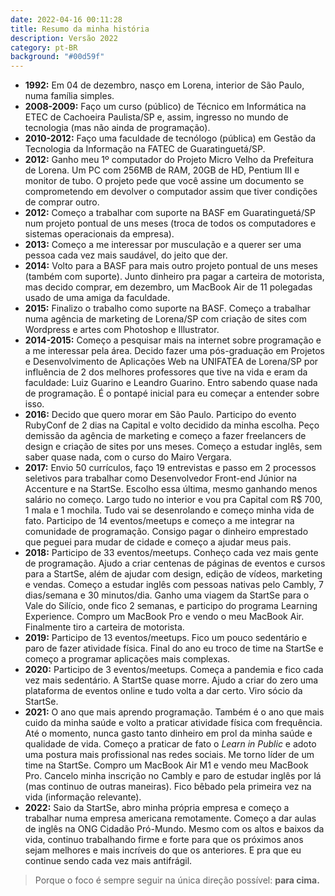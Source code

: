 ```yaml
---
date: 2022-04-16 00:11:28
title: Resumo da minha história
description: Versão 2022
category: pt-BR
background: "#00d59f"
---
```


- **1992:** Em 04 de dezembro, nasço em Lorena, interior de São Paulo, numa família simples.
- **2008-2009:** Faço um curso (público) de Técnico em Informática na ETEC de Cachoeira Paulista/SP e, assim, ingresso no mundo de tecnologia (mas não ainda de programação).
- **2010-2012:** Faço uma faculdade de tecnólogo (pública) em Gestão da Tecnologia da Informação na FATEC de Guaratinguetá/SP.
- **2012:** Ganho meu 1º computador do Projeto Micro Velho da Prefeitura de Lorena. Um PC com 256MB de RAM, 20GB de HD, Pentium III e monitor de tubo. O projeto pede que você assine um documento se comprometendo em devolver o computador assim que tiver condições de comprar outro.
- **2012:** Começo a trabalhar com suporte na BASF em Guaratinguetá/SP num projeto pontual de uns meses (troca de todos os computadores e sistemas operacionais da empresa).
- **2013:** Começo a me interessar por musculação e a querer ser uma pessoa cada vez mais saudável, do jeito que der.
- **2014:** Volto para a BASF para mais outro projeto pontual de uns meses (também com suporte). Junto dinheiro pra pagar a carteira de motorista, mas decido comprar, em dezembro, um MacBook Air de 11 polegadas usado de uma amiga da faculdade.
- **2015:** Finalizo o trabalho como suporte na BASF. Começo a trabalhar numa agência de marketing de Lorena/SP com criação de sites com Wordpress e artes com Photoshop e Illustrator.
- **2014-2015:** Começo a pesquisar mais na internet sobre programação e a me interessar pela área. Decido fazer uma pós-graduação em Projetos e Desenvolvimento de Aplicações Web na UNIFATEA de Lorena/SP por influência de 2 dos melhores professores que tive na vida e eram da faculdade: Luiz Guarino e Leandro Guarino. Entro sabendo quase nada de programação. É o pontapé inicial para eu começar a entender sobre isso.
- **2016:** Decido que quero morar em São Paulo. Participo do evento RubyConf de 2 dias na Capital e volto decidido da minha escolha. Peço demissão da agência de marketing e começo a fazer freelancers de design e criação de sites por uns meses. Começo a estudar inglês, sem saber quase nada, com o curso do Mairo Vergara.
- **2017:** Envio 50 currículos, faço 19 entrevistas e passo em 2 processos seletivos para trabalhar como Desenvolvedor Front-end Júnior na Accenture e na StartSe. Escolho essa última, mesmo ganhando menos salário no começo. Largo tudo no interior e vou pra Capital com R$ 700, 1 mala e 1 mochila. Tudo vai se desenrolando e começo minha vida de fato. Participo de 14 eventos/meetups e começo a me integrar na comunidade de programação. Consigo pagar o dinheiro emprestado que peguei para mudar de cidade e começo a ajudar meus pais.
- **2018:** Participo de 33 eventos/meetups. Conheço cada vez mais gente de programação. Ajudo a criar centenas de páginas de eventos e cursos para a StartSe, além de ajudar com design, edição de vídeos, marketing e vendas. Começo a estudar inglês com pessoas nativas pelo Cambly, 7 dias/semana e 30 minutos/dia. Ganho uma viagem da StartSe para o Vale do Silício, onde fico 2 semanas, e participo do programa Learning Experience. Compro um MacBook Pro e vendo o meu MacBook Air. Finalmente tiro a carteira de motorista.
- **2019:** Participo de 13 eventos/meetups. Fico um pouco sedentário e paro de fazer atividade física. Final do ano eu troco de time na StartSe e começo a programar aplicações mais complexas.
- **2020:** Participo de 3 eventos/meetups. Começa a pandemia e fico cada vez mais sedentário. A StartSe quase morre. Ajudo a criar do zero uma plataforma de eventos online e tudo volta a dar certo. Viro sócio da StartSe.
- **2021:** O ano que mais aprendo programação. Também é o ano que mais cuido da minha saúde e volto a praticar atividade física com frequência. Até o momento, nunca gasto tanto dinheiro em prol da minha saúde e qualidade de vida. Começo a praticar de fato o _Learn in Public_ e adoto uma postura mais profissional nas redes sociais. Me torno líder de um time na StartSe. Compro um MacBook Air M1 e vendo meu MacBook Pro. Cancelo minha inscrição no Cambly e paro de estudar inglês por lá (mas continuo de outras maneiras). Fico bêbado pela primeira vez na vida (informação relevante).
- **2022:** Saio da StartSe, abro minha própria empresa e começo a trabalhar numa empresa americana remotamente. Começo a dar aulas de inglês na ONG Cidadão Pró-Mundo. Mesmo com os altos e baixos da vida, continuo trabalhando firme e forte para que os próximos anos sejam melhores e mais incríveis do que os anteriores. E pra que eu continue sendo cada vez mais antifrágil.

> Porque o foco é sempre seguir na única direção possível: **para cima.**
